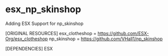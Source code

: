 # esx_np_skinshop
Adding ESX Support for np_skinshop

[ORIGINAL RESOURCES]
esx_clotheshop = https://github.com/ESX-Org/esx_clotheshop
np_skinshop = https://github.com/VHall1/np_skinshop

[DEPENDENCIES]
ESX
